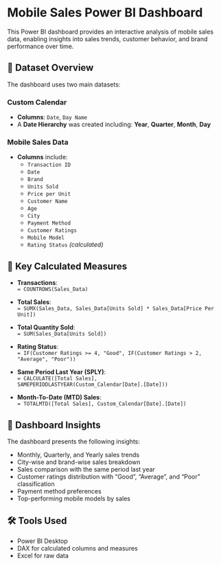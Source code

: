 
# Mobile Sales Power BI Dashboard

This Power BI dashboard provides an interactive analysis of mobile sales data, enabling insights into sales trends, customer behavior, and brand performance over time.

## 📁 Dataset Overview

The dashboard uses two main datasets:

### Custom Calendar
- **Columns**: `Date`, `Day Name`
- A **Date Hierarchy** was created including: **Year**, **Quarter**, **Month**, **Day**

### Mobile Sales Data
- **Columns** include:
  - `Transaction ID`
  - `Date`
  - `Brand`
  - `Units Sold`
  - `Price per Unit`
  - `Customer Name`
  - `Age`
  - `City`
  - `Payment Method`
  - `Customer Ratings`
  - `Mobile Model`
  - `Rating Status` *(calculated)*

## 🧮 Key Calculated Measures

- **Transactions**:  
  `= COUNTROWS(Sales_Data)`

- **Total Sales**:  
  `= SUMX(Sales_Data, Sales_Data[Units Sold] * Sales_Data[Price Per Unit])`

- **Total Quantity Sold**:  
  `= SUM(Sales_Data[Units Sold])`

- **Rating Status**:  
  `= IF(Customer Ratings >= 4, "Good", IF(Customer Ratings > 2, "Average", "Poor"))`

- **Same Period Last Year (SPLY)**:  
  `= CALCULATE([Total Sales], SAMEPERIODLASTYEAR(Custom_Calendar[Date].[Date]))`

- **Month-To-Date (MTD) Sales**:  
  `= TOTALMTD([Total Sales], Custom_Calendar[Date].[Date])`

## 📌 Dashboard Insights

The dashboard presents the following insights:

- Monthly, Quarterly, and Yearly sales trends
- City-wise and brand-wise sales breakdown
- Sales comparison with the same period last year
- Customer ratings distribution with “Good”, “Average”, and “Poor” classification
- Payment method preferences
- Top-performing mobile models by sales

## 🛠️ Tools Used

- Power BI Desktop
- DAX for calculated columns and measures
- Excel for raw data
